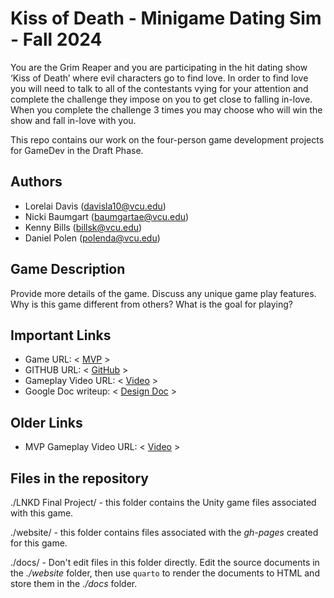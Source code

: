 # Kiss of Death - Minigame Dating Sim - Fall 2024

You are the Grim Reaper and you are participating in the hit dating show ‘Kiss of Death’ where evil characters go to find love. In order to find love you will need to talk to all of the contestants vying for your attention and complete the challenge they impose on you to get close to falling in-love. When you complete the challenge 3 times you may choose who will win the show and fall in-love with you.

This repo contains our work on the four-person game development projects for GameDev in the Draft Phase.

## Authors

- Lorelai Davis (davisla10@vcu.edu)
- Nicki Baumgart (baumgartae@vcu.edu)
- Kenny Bills (billsk@vcu.edu)
- Daniel Polen (polenda@vcu.edu)

## Game Description

Provide more details of the game.  Discuss any unique game play features.  Why is
this game different from others?  What is the goal for playing?

## Important Links

- Game URL: < [MVP](https://play.unity.com/en/games/0ec9e0af-4d74-4012-a140-c15dfc82e185/lnkd-final-project) >
- GITHUB URL: < [GitHub](https://github.com/cmsc-vcu/gamedev-fa2024-final-LNKD) >
- Gameplay Video URL: < [Video](https://youtu.be/sAWHYvTah0Q) >
- Google Doc writeup: < [Design Doc](https://docs.google.com/presentation/d/1KvlzTw32u3AJ9Qcw8V4AGt5YnK3p3BewpOQqck10xWw/edit?usp=sharing) >

## Older Links
- MVP Gameplay Video URL: < [Video](https://youtu.be/1RQUQBIWGjQ) >

## Files in the repository

./LNKD Final Project/ - this folder contains the Unity game files associated with this game.

./website/ - this folder contains files associated with the *gh-pages* created for this game.

./docs/ - Don't edit files in this folder directly.  Edit the source documents in the *./website* folder, then use `quarto` to render the documents to HTML and store them in the *./docs* folder.


